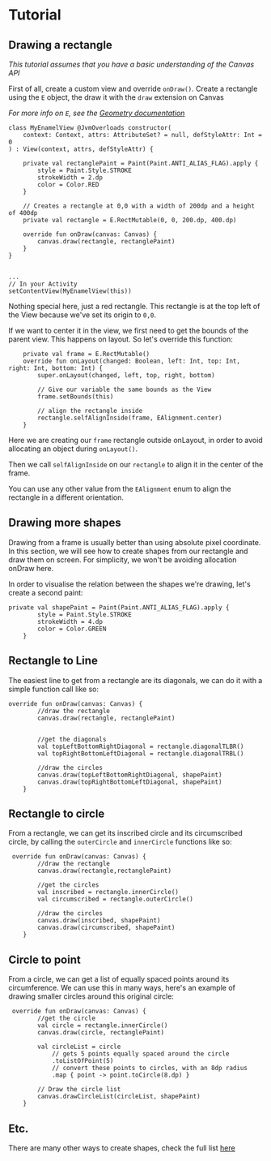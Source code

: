 # Tutorial

## Drawing a rectangle
*This tutorial assumes that you have a basic understanding of the Canvas API*

First of all, create a custom view and override `onDraw()`. Create a rectangle using the `E` object, the draw it with the `draw` extension on Canvas

*For more info on `E`, see the [Geometry documentation](TODO)*

```
class MyEnamelView @JvmOverloads constructor(
    context: Context, attrs: AttributeSet? = null, defStyleAttr: Int = 0
) : View(context, attrs, defStyleAttr) {

    private val rectanglePaint = Paint(Paint.ANTI_ALIAS_FLAG).apply {
        style = Paint.Style.STROKE
        strokeWidth = 2.dp
        color = Color.RED
    }
    
    // Creates a rectangle at 0,0 with a width of 200dp and a height of 400dp
    private val rectangle = E.RectMutable(0, 0, 200.dp, 400.dp)
    
    override fun onDraw(canvas: Canvas) {
        canvas.draw(rectangle, rectanglePaint)
    }
}


...
// In your Activity
setContentView(MyEnamelView(this))
```

Nothing special here, just a red rectangle.
This rectangle is at the top left of the View because we've set its origin to `0,0`.


If we want to center it in the view, we first need to get the bounds of the parent view. This happens on layout. So let's override this function:
```
    private val frame = E.RectMutable()
    override fun onLayout(changed: Boolean, left: Int, top: Int, right: Int, bottom: Int) {
        super.onLayout(changed, left, top, right, bottom)
        
        // Give our variable the same bounds as the View
        frame.setBounds(this)

        // align the rectangle inside
        rectangle.selfAlignInside(frame, EAlignment.center)
    }
```

Here we are creating our `frame` rectangle outside onLayout, in order to avoid allocating an object during `onLayout()`.

Then we call `selfAlignInside` on our `rectangle` to align it in the center of the frame.

You can use any other value from the `EAlignment` enum to align the rectangle in a different orientation.


## Drawing more shapes
Drawing from a frame is usually better than using absolute pixel coordinate. In this section, we will see how to create shapes from our rectangle and draw them on screen. For simplicity, we won't be avoiding allocation onDraw here.

In order to visualise the relation between the shapes we're drawing, let's create a second paint:

```
private val shapePaint = Paint(Paint.ANTI_ALIAS_FLAG).apply {
        style = Paint.Style.STROKE
        strokeWidth = 4.dp
        color = Color.GREEN
    }
```

## Rectangle to Line
The easiest line to get from a rectangle are its diagonals, we can do it with a simple function call like so:

```
override fun onDraw(canvas: Canvas) {
        //draw the rectangle
        canvas.draw(rectangle, rectanglePaint)
       

        //get the diagonals
        val topLeftBottomRightDiagonal = rectangle.diagonalTLBR()
        val topRightBottomLeftDiagonal = rectangle.diagonalTRBL()

        //draw the circles
        canvas.draw(topLeftBottomRightDiagonal, shapePaint)
        canvas.draw(topRightBottomLeftDiagonal, shapePaint)
    }
```


## Rectangle to circle
From a rectangle, we can get its inscribed circle and its circumscribed circle, by calling the `outerCircle` and `innerCircle` functions like so:

```
 override fun onDraw(canvas: Canvas) {
        //draw the rectangle
        canvas.draw(rectangle,rectanglePaint)

        //get the circles
        val inscribed = rectangle.innerCircle()
        val circumscribed = rectangle.outerCircle()

        //draw the circles
        canvas.draw(inscribed, shapePaint)
        canvas.draw(circumscribed, shapePaint)
    }
```

## Circle to point
From a circle, we can get a list of equally spaced points around its circumference.
We can use this in many ways, here's an example of drawing smaller circles around this original circle:


```
 override fun onDraw(canvas: Canvas) {
        //get the circle
        val circle = rectangle.innerCircle()
        canvas.draw(circle, rectanglePaint)

        val circleList = circle
            // gets 5 points equally spaced around the circle
            .toListOfPoint(5)
            // convert these points to circles, with an 8dp radius
            .map { point -> point.toCircle(8.dp) }

        // Draw the circle list
        canvas.drawCircleList(circleList, shapePaint)
    }
```

## Etc.
There are many other ways to create shapes, check the full list [here](TODO)